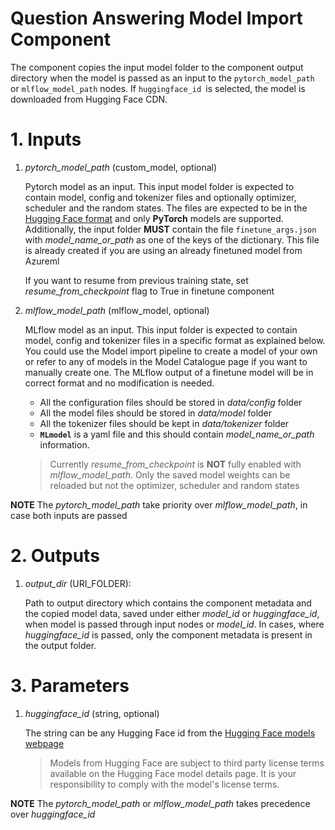 # Question Answering Model Import Component
The component copies the input model folder to the component output directory when the model is passed as an input to the `pytorch_model_path` or `mlflow_model_path` nodes. If `huggingface_id `is selected, the model is downloaded from Hugging Face CDN.

# 1. Inputs
1. _pytorch_model_path_ (custom_model, optional)

    Pytorch model as an input. This input model folder is expected to contain model, config and tokenizer files and optionally optimizer, scheduler and the random states. The files are expected to be in the [Hugging Face format](https://huggingface.co/bert-base-uncased/tree/main) and only **PyTorch** models are supported. Additionally, the input folder **MUST** contain the file `finetune_args.json` with *model_name_or_path* as one of the keys of the dictionary. This file is already created if you are using an already finetuned model from Azureml

    If you want to resume from previous training state, set *resume_from_checkpoint* flag to True in finetune component

2. _mlflow_model_path_ (mlflow_model, optional)

    MLflow model as an input. This input folder is expected to contain model, config and tokenizer files in a specific format as explained below. You could use the Model import pipeline to create a model of your own or refer to any of models in the Model Catalogue page if you want to manually create one. The MLflow output of a finetune model will be in correct format and no modification is needed.

    - All the configuration files should be stored in _data/config_ folder
    - All the model files should be stored in _data/model_ folder
    - All the tokenizer files should be kept in _data/tokenizer_ folder
    - **`MLmodel`** is a yaml file and this should contain _model_name_or_path_ information.

    > Currently _resume_from_checkpoint_ is **NOT** fully enabled with _mlflow_model_path_. Only the saved model weights can be reloaded but not the optimizer, scheduler and random states

**NOTE** The _pytorch_model_path_ take priority over _mlflow_model_path_, in case both inputs are passed


# 2. Outputs
1. _output_dir_ (URI_FOLDER):

    Path to output directory which contains the component metadata and the copied model data, saved under either _model_id_ or _huggingface_id_, when model is passed through input nodes or _model_id_. In cases, where _huggingface_id_ is passed, only the component metadata is present in the output folder.


# 3. Parameters
1. _huggingface_id_ (string, optional)

    The string can be any Hugging Face id from the [Hugging Face models webpage](https://huggingface.co/models)
    
    > Models from Hugging Face are subject to third party license terms available on the Hugging Face model details page. It is your responsibility to comply with the model's license terms.

**NOTE** The _pytorch_model_path_ or _mlflow_model_path_ takes precedence over _huggingface_id_
